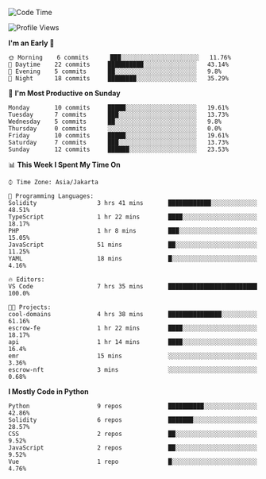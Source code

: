 <!--START_SECTION:waka-->
![Code Time](http://img.shields.io/badge/Code%20Time-1%2C179%20hrs%2014%20mins-blue)

![Profile Views](http://img.shields.io/badge/Profile%20Views-8-blue)

**I'm an Early 🐤** 

```text
🌞 Morning    6 commits      ███░░░░░░░░░░░░░░░░░░░░░░   11.76% 
🌆 Daytime    22 commits     ██████████░░░░░░░░░░░░░░░   43.14% 
🌃 Evening    5 commits      ██░░░░░░░░░░░░░░░░░░░░░░░   9.8% 
🌙 Night      18 commits     ████████░░░░░░░░░░░░░░░░░   35.29%

```
📅 **I'm Most Productive on Sunday** 

```text
Monday       10 commits     █████░░░░░░░░░░░░░░░░░░░░   19.61% 
Tuesday      7 commits      ███░░░░░░░░░░░░░░░░░░░░░░   13.73% 
Wednesday    5 commits      ██░░░░░░░░░░░░░░░░░░░░░░░   9.8% 
Thursday     0 commits      ░░░░░░░░░░░░░░░░░░░░░░░░░   0.0% 
Friday       10 commits     █████░░░░░░░░░░░░░░░░░░░░   19.61% 
Saturday     7 commits      ███░░░░░░░░░░░░░░░░░░░░░░   13.73% 
Sunday       12 commits     ██████░░░░░░░░░░░░░░░░░░░   23.53%

```


📊 **This Week I Spent My Time On** 

```text
⌚︎ Time Zone: Asia/Jakarta

💬 Programming Languages: 
Solidity                 3 hrs 41 mins       ████████████░░░░░░░░░░░░░   48.51% 
TypeScript               1 hr 22 mins        ████░░░░░░░░░░░░░░░░░░░░░   18.17% 
PHP                      1 hr 8 mins         ███░░░░░░░░░░░░░░░░░░░░░░   15.05% 
JavaScript               51 mins             ██░░░░░░░░░░░░░░░░░░░░░░░   11.25% 
YAML                     18 mins             █░░░░░░░░░░░░░░░░░░░░░░░░   4.16%

🔥 Editors: 
VS Code                  7 hrs 35 mins       █████████████████████████   100.0%

🐱‍💻 Projects: 
cool-domains             4 hrs 38 mins       ███████████████░░░░░░░░░░   61.16% 
escrow-fe                1 hr 22 mins        ████░░░░░░░░░░░░░░░░░░░░░   18.17% 
api                      1 hr 14 mins        ████░░░░░░░░░░░░░░░░░░░░░   16.4% 
emr                      15 mins             ░░░░░░░░░░░░░░░░░░░░░░░░░   3.36% 
escrow-nft               3 mins              ░░░░░░░░░░░░░░░░░░░░░░░░░   0.68%

```

**I Mostly Code in Python** 

```text
Python                   9 repos             ██████████░░░░░░░░░░░░░░░   42.86% 
Solidity                 6 repos             ███████░░░░░░░░░░░░░░░░░░   28.57% 
CSS                      2 repos             ██░░░░░░░░░░░░░░░░░░░░░░░   9.52% 
JavaScript               2 repos             ██░░░░░░░░░░░░░░░░░░░░░░░   9.52% 
Vue                      1 repo              █░░░░░░░░░░░░░░░░░░░░░░░░   4.76%

```



<!--END_SECTION:waka-->
